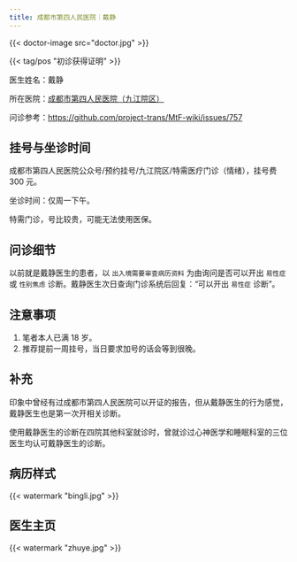 ```yaml
---
title: 成都市第四人民医院｜戴静
---
```


{{< doctor-image src="doctor.jpg" >}}

{{< tag/pos "初诊获得证明" >}}

医生姓名：戴静

所在医院：[成都市第四人民医院（九江院区）](https://www.cd-psychologist.com/)

问诊参考：<https://github.com/project-trans/MtF-wiki/issues/757>

## 挂号与坐诊时间

成都市第四人民医院公众号/预约挂号/九江院区/特需医疗门诊（情绪），挂号费 300 元。

坐诊时间：仅周一下午。

特需门诊，号比较贵，可能无法使用医保。

## 问诊细节

以前就是戴静医生的患者，以 `出入境需要审查病历资料` 为由询问是否可以开出 `易性症` 或 `性别焦虑` 诊断。戴静医生次日查询门诊系统后回复：“可以开出 `易性症` 诊断”。

## 注意事项
1. 笔者本人已满 18 岁。
2. 推荐提前一周挂号，当日要求加号的话会等到很晚。

## 补充
印象中曾经有过成都市第四人民医院可以开证的报告，但从戴静医生的行为感觉，戴静医生也是第一次开相关诊断。

使用戴静医生的诊断在四院其他科室就诊时，曾就诊过心神医学和睡眠科室的三位医生均认可戴静医生的诊断。

## 病历样式

{{< watermark "bingli.jpg" >}}

## 医生主页

{{< watermark "zhuye.jpg" >}}
